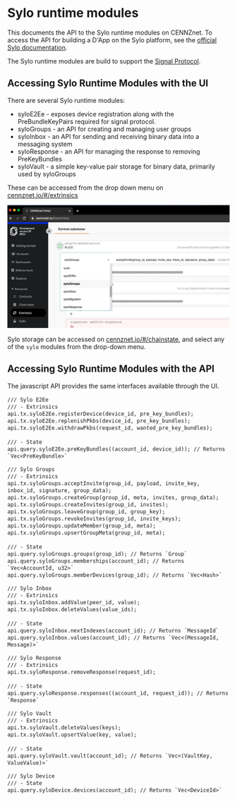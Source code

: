 # Sylo runtime modules

This documents the API to the Sylo runtime modules on CENNZnet. To access the API for building a D'App on the Sylo platform, see the [official Sylo documentation](https://developers.sylo.io/sylo-protocol#api-reference).

The Sylo runtime modules are build to support the [Signal Protocol](https://en.wikipedia.org/wiki/Signal_Protocol).

## Accessing Sylo Runtime Modules with the UI

There are several Sylo runtime modules:
* syloE2Ee - exposes device registration along with the PreBundleKeyPairs required for signal protocol.
* syloGroups - an API for creating and managing user groups
* syloInbox - an API for sending and receiving binary data into a messaging system
* syloResponse - an API for managing the response to removing PreKeyBundles
* syloVault - a simple key-value pair storage for binary data, primarily used by syloGroups

These can be accessed from the drop down menu on [cennznet.io/#/extrinsics](https://cennznet.io/#/extrinsics)

![sylo-extrinsic](../../images/ui/extrinsics-sylo.png)

Sylo storage can be accessed on [cennznet.io/#/chainstate](https://cennznet.io/#/chainstate), and select any of the `sylo` modules from the drop-down menu. 

## Accessing Sylo Runtime Modules with the API

The javascript API provides the same interfaces available through the UI.

```node
/// Sylo E2Ee
/// - Extrinsics
api.tx.syloE2Ee.registerDevice(device_id, pre_key_bundles);
api.tx.syloE2Ee.replenishPkbs(device_id, pre_key_bundles);
api.tx.syloE2Ee.withdrawPkbs(request_id, wanted_pre_key_bundles);

/// - State
api.query.syloE2Ee.preKeyBundles((account_id, device_id)); // Returns `Vec<PreKeyBundle>`
```
```node
/// Sylo Groups
/// - Extrinsics
api.tx.syloGroups.acceptInvite(group_id, payload, invite_key, inbox_id, signature, group_data);
api.tx.syloGroups.createGroup(group_id, meta, invites, group_data);
api.tx.syloGroups.createInvites(group_id, invites);
api.tx.syloGroups.leaveGroup(group_id, group_key);
api.tx.syloGroups.revokeInvites(group_id, invite_keys);
api.tx.syloGroups.updateMember(group_id, meta);
api.tx.syloGroups.upsertGroupMeta(group_id, meta);

/// - State
api.query.syloGroups.groups(group_id); // Returns `Group`
api.query.syloGroups.memberships(account_id); // Returns `Vec<AccountId, u32>`
api.query.syloGroups.memberDevices(group_id); // Returns `Vec<Hash>`
```

```node
/// Sylo Inbox
/// - Extrinsics
api.tx.syloInbox.addValue(peer_id, value);
api.tx.syloInbox.deleteValues(value_ids);

/// - State
api.query.syloInbox.nextIndexes(account_id); // Returns `MessageId`
api.query.syloInbox.values(account_id); // Returns `Vec<(MessageId, Message)>`
```

```node
/// Sylo Response
/// - Extrinsics
api.tx.syloResponse.removeResponse(request_id);

/// - State
api.query.syloResponse.responses((account_id, request_id)); // Returns `Response`
```

```node
/// Sylo Vault
/// - Extrinsics
api.tx.syloVault.deleteValues(keys);
api.tx.syloVault.upsertValue(key, value);

/// - State
api.query.syloVault.vault(account_id); // Returns `Vec<(VaultKey, ValueValue)>`
```

```node
/// Sylo Device
/// - State
api.query.syloDevice.devices(account_id); // Returns `Vec<DeviceId>`
```